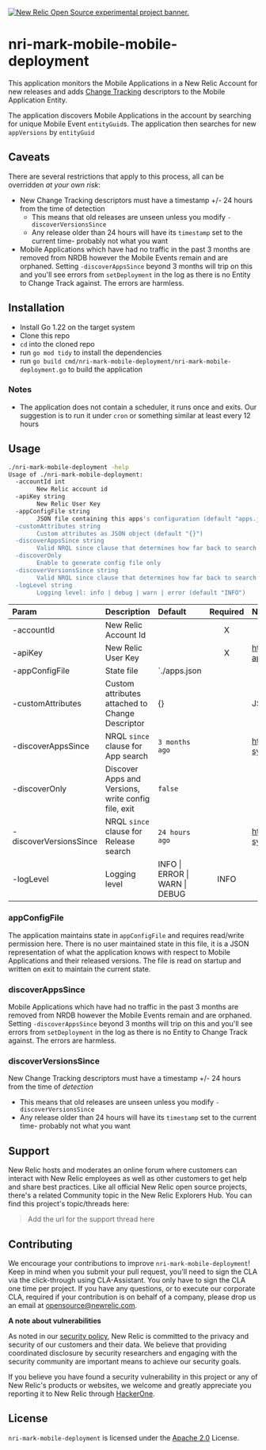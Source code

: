 <a href="https://opensource.newrelic.com/oss-category/#new-relic-experimental"><picture><source media="(prefers-color-scheme: dark)" srcset="https://github.com/newrelic/opensource-website/raw/main/src/images/categories/dark/Experimental.png"><source media="(prefers-color-scheme: light)" srcset="https://github.com/newrelic/opensource-website/raw/main/src/images/categories/Experimental.png"><img alt="New Relic Open Source experimental project banner." src="https://github.com/newrelic/opensource-website/raw/main/src/images/categories/Experimental.png"></picture></a>
# nri-mark-mobile-mobile-deployment
This application monitors the Mobile Applications in a New Relic Account for new releases and adds [Change Tracking](https://docs.newrelic.com/docs/change-tracking/change-tracking-introduction/) descriptors to the Mobile Application Entity.

The application discovers Mobile Applications in the account by searching for unique Mobile Event `entityGuid`s. The application then searches for new `appVersions` by `entityGuid`

## Caveats
There are several restrictions that apply to this process, all can be overridden _at your own risk_:
- New Change Tracking descriptors must have a timestamp +/- 24 hours from the time of detection
  - This means that old releases are unseen unless you modify `-discoverVersionsSince`
  - Any release older than 24 hours will have its `timestamp` set to the current time- probably not what you want
- Mobile Applications which have had no traffic in the past 3 months are removed from NRDB however the Mobile Events remain and are orphaned. Setting `-discoverAppsSince` beyond 3 months will trip on this and you'll see errors from 
  `setDeployment` in the log as there is no Entity to Change Track against. The errors are harmless.

## Installation
- Install Go 1.22 on the target system
- Clone this repo
- `cd` into the cloned repo 
- run `go mod tidy` to install the dependencies
- run `go build cmd/nri-mark-mobile-deployment/nri-mark-mobile-deployment.go` to build the application

### Notes
- The application does not contain a scheduler, it runs once and exits. Our suggestion is to run it under `cron` or something similar at least every 12 hours

## Usage
```bash
./nri-mark-mobile-deployment -help
Usage of ./nri-mark-mobile-deployment:
  -accountId int
    	New Relic account id
  -apiKey string
    	New Relic User Key
  -appConfigFile string
    	JSON file containing this apps's configuration (default "apps.json")
  -customAttributes string
    	Custom attributes as JSON object (default "{}")
  -discoverAppsSince string
    	Valid NRQL since clause that determines how far back to search for application entityGuids (default "3 months ago")
  -discoverOnly
    	Enable to generate config file only
  -discoverVersionsSince string
    	Valid NRQL since clause that determines how far back to search for new releases (default "24 hours ago")
  -logLevel string
    	Logging level: info | debug | warn | error (default "INFO")
```

| Param                  | Description                                         | Default                        | Required | Notes                                                                            |
|:-----------------------|:----------------------------------------------------|:-------------------------------|:--------:|:---------------------------------------------------------------------------------|
| -accountId             | New Relic Account Id                                |                                |    X     |                                                                                  |
| -apiKey                | New Relic User Key                                  |                                |    X     | https://docs.newrelic.com/docs/apis/intro-apis/new-relic-api-keys/#overview-keys |
| -appConfigFile         | State file                                          | `./apps.json                   |          |                                                                                  |
| -customAttributes      | Custom attributes attached to Change Descriptor     | {}                             |          | JSON Object (key/value) string                                                   |
| -discoverAppsSince     | NRQL `since` clause for App search                  | `3 months ago`                 |          | https://docs.newrelic.com/docs/nrql/nrql-syntax-clauses-functions/#sel-since     |
| -discoverOnly          | Discover Apps and Versions, write config file, exit | `false`                        |          |                                                                                  |
| -discoverVersionsSince | NRQL `since` clause for Release search              | `24 hours ago`                 |          | https://docs.newrelic.com/docs/nrql/nrql-syntax-clauses-functions/#sel-since     |
| -logLevel              | Logging level                                       | INFO \| ERROR \| WARN \| DEBUG |   INFO   |                                                                                  | |

### appConfigFile
The application maintains state in `appConfigFile` and requires read/write permission here. There is no user maintained state in this file, it is a JSON representation of what the application knows with respect to Mobile Applications 
and their released versions. The file is read on startup and written on exit to maintain the current state.

### discoverAppsSince
Mobile Applications which have had no traffic in the past 3 months are removed from NRDB however the Mobile Events remain and are orphaned. Setting `-discoverAppsSince` beyond 3 months will trip on this and you'll see errors from
  `setDeployment` in the log as there is no Entity to Change Track against. The errors are harmless.

### discoverVersionsSince
New Change Tracking descriptors must have a timestamp +/- 24 hours from the time of _detection_
  - This means that old releases are unseen unless you modify `-discoverVersionsSince`
  - Any release older than 24 hours will have its `timestamp` set to the current time- probably not what you want

## Support

New Relic hosts and moderates an online forum where customers can interact with New Relic employees as well as other customers to get help and share best practices. Like all official New Relic open source projects, there's a related Community topic in the New Relic Explorers Hub. You can find this project's topic/threads here:

>Add the url for the support thread here

## Contributing
We encourage your contributions to improve `nri-mark-mobile-deployment`! Keep in mind when you submit your pull request, you'll need to sign the CLA via the click-through using CLA-Assistant. You only have to sign the CLA one time per project.
If you have any questions, or to execute our corporate CLA, required if your contribution is on behalf of a company,  please drop us an email at opensource@newrelic.com.

**A note about vulnerabilities**

As noted in our [security policy](../../security/policy), New Relic is committed to the privacy and security of our customers and their data. We believe that providing coordinated disclosure by security researchers and engaging with the security community are important means to achieve our security goals.

If you believe you have found a security vulnerability in this project or any of New Relic's products or websites, we welcome and greatly appreciate you reporting it to New Relic through [HackerOne](https://hackerone.com/newrelic).

## License
`nri-mark-mobile-deployment` is licensed under the [Apache 2.0](http://apache.org/licenses/LICENSE-2.0.txt) License.